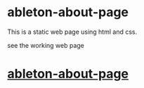 # ableton-about-page
This is a static web page using html and css.

see the working web page 

# [ableton-about-page](https://vibhav-jaiswal.github.io/ableton-about-page/)
